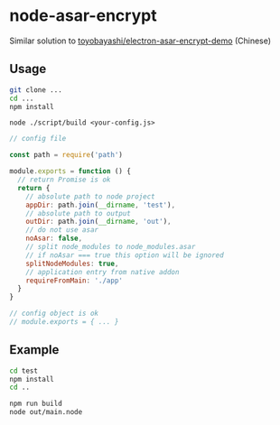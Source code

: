 # node-asar-encrypt

Similar solution to [toyobayashi/electron-asar-encrypt-demo](https://github.com/toyobayashi/electron-asar-encrypt-demo) (Chinese)

## Usage

```bash
git clone ...
cd ...
npm install
```

```
node ./script/build <your-config.js>
```

```js
// config file

const path = require('path')

module.exports = function () {
  // return Promise is ok
  return {
    // absolute path to node project
    appDir: path.join(__dirname, 'test'),
    // absolute path to output
    outDir: path.join(__dirname, 'out'),
    // do not use asar
    noAsar: false,
    // split node_modules to node_modules.asar
    // if noAsar === true this option will be ignored
    splitNodeModules: true,
    // application entry from native addon
    requireFromMain: './app'
  }
}

// config object is ok
// module.exports = { ... }
```

## Example

```bash
cd test
npm install
cd ..

npm run build
node out/main.node
```

